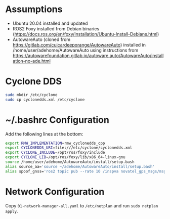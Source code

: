 # Assumptions
- Ubuntu 20.04 installed and updated
- ROS2 Foxy installed from Debian binaries (https://docs.ros.org/en/foxy/Installation/Ubuntu-Install-Debians.html)
- AutowareAuto (cloned from https://gitlab.com/cuicardeeporange/AutowareAuto) installed in /home/user/adehome/AutowareAuto using instructions from https://autowarefoundation.gitlab.io/autoware.auto/AutowareAuto/installation-no-ade.html

# Cyclone DDS
```bash
sudo mkdir /etc/cyclone
sudo cp cyclonedds.xml /etc/cyclone
```

# ~/.bashrc Configuration
Add the following lines at the bottom:

```bash
export RMW_IMPLEMENTATION=rmw_cyclonedds_cpp
export CYCLONEDDS_URI=file:///etc/cyclone/cyclonedds.xml
export CYCLONE_INCLUDE=/opt/ros/foxy/include
export CYCLONE_LIB=/opt/ros/foxy/lib/x86_64-linux-gnu
source /home/user/adehome/AutowareAuto/install/setup.bash
alias source_aa='source ~/adehome/AutowareAuto/install/setup.bash'
alias spoof_gnss='ros2 topic pub --rate 10 /inspva novatel_gps_msgs/msg/Inspva "{status: INS_SOLUTION_GOOD}"'
```

# Network Configuration
Copy `01-network-manager-all.yaml` to `/etc/netplan` and run `sudo netplan apply`.

